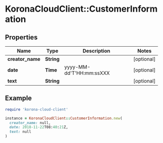 # KoronaCloudClient::CustomerInformation

## Properties

| Name | Type | Description | Notes |
| ---- | ---- | ----------- | ----- |
| **creator_name** | **String** |  | [optional] |
| **date** | **Time** | yyyy-MM-dd&#39;T&#39;HH:mm:ssXXX | [optional] |
| **text** | **String** |  | [optional] |

## Example

```ruby
require 'korona-cloud-client'

instance = KoronaCloudClient::CustomerInformation.new(
  creator_name: null,
  date: 2018-11-22T08:40:21Z,
  text: null
)
```

